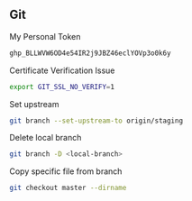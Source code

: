 ## Git
My Personal Token
```bash
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
```
Certificate Verification Issue
```bash
export GIT_SSL_NO_VERIFY=1
```
Set upstream
```bash
git branch --set-upstream-to origin/staging
```
Delete local branch
```bash
git branch -D <local-branch>
```
Copy specific file from branch
```bash
git checkout master --dirname
```